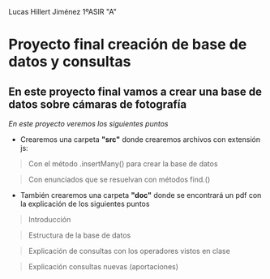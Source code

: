 Lucas Hillert Jiménez 1ºASIR "A"
# **Proyecto final creación de base de datos y consultas**
## En este proyecto final vamos a crear una base de datos sobre cámaras de fotografía
*En este proyecto veremos los siguientes puntos*
* Crearemos una carpeta **"src"** donde crearemos archivos con extensión js:
>Con el método .insertMany() para crear la base de datos

>Con enunciados que se resuelvan con métodos find.()
* También crearemos una carpeta **"doc"** donde se encontrará un pdf con la explicación de los siguientes puntos
>Introducción

>Estructura de la base de datos

>Explicación de consultas con los operadores vistos en clase

>Explicación consultas nuevas (aportaciones)